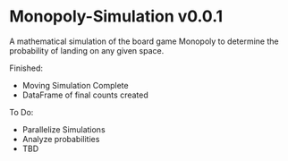 # Monopoly-Simulation v0.0.1
A mathematical simulation of the board game Monopoly to determine the probability of landing on any given space.

Finished:
- Moving Simulation Complete
- DataFrame of final counts created


To Do:
- Parallelize Simulations
- Analyze probabilities
- TBD
